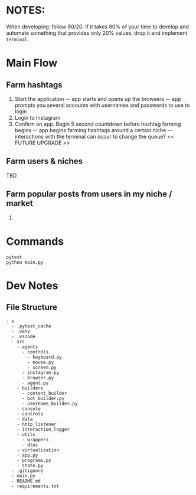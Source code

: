 # NOTES:

When developing: follow 80/20. If it takes 80% of your time to develop and automate something that provides only 20% values, drop it and implement `terminal`.

# Main Flow

## Farm hashtags

1. Start the application
-- app starts and opens up the browsers
-- app prompts you several accounts with usernames and passwords to use to login
2. Login to Instagram
3. Confirm on app. Begin 5 second countdown before hashtag farming begins
-- app begins farming hashtags around a certain niche
-- interactions with the terminal can occur to change the queue? << FUTURE UPGRADE >>

## Farm users & niches

TBD

## Farm popular posts from users in my niche / market

1. 

# Commands

```pytest```  
```python main.py```  


# Dev Notes

## File Structure

```
- x
  - .pytest_cache
  - .venv
  - .vscode
  - src
    - agents
      - controls
        - keyboard.py
        - mouse.py
        - screen.py
      - instagram.py
      - browser.py
      - agent.py
    - builders
      - content_builder
      - bot_builder.py
      - username_builder.py
    - console
    - controls
    - data
    - http_listener
    - interaction_logger
    - utils
      - wrappers
      - dtos
    - virtualization
    - app.py
    - programs.py
    - state.py
  - .gitignore
  - main.py
  - README.md
  - requirements.txt
```